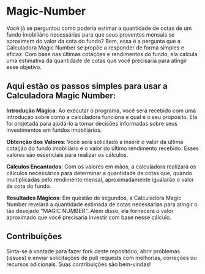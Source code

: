 # Magic-Number

Você já se perguntou como poderia estimar a quantidade de cotas de um fundo imobiliário necessárias para que seus proventos mensais se aproximem do valor da cota do fundo? Bem, essa é a pergunta que a Calculadora Magic Number se propõe a responder de forma simples e eficaz. Com base nas últimas cotações e rendimentos do fundo, ela calcula uma estimativa da quantidade de cotas que você precisaria para atingir esse objetivo.

## Aqui estão os passos simples para usar a Calculadora Magic Number:

**Introdução Mágica**: Ao executar o programa, você será recebido com uma introdução sobre como a calculadora funciona e qual é o seu propósito. Ela foi projetada para ajudá-lo a tomar decisões informadas sobre seus investimentos em fundos imobiliários.

**Obtenção dos Valores**: Você será solicitado a inserir o valor da última cotação do fundo imobiliário e o valor do último rendimento recebido. Esses valores são essenciais para realizar os cálculos.

**Cálculos Encantados**: Com os valores em mãos, a calculadora realizará os cálculos necessários para determinar a quantidade de cotas que, quando multiplicadas pelo rendimento mensal, aproximadamente igualarão o valor da cota do fundo.

**Resultados Mágicos**: Em questão de segundos, a Calculadora Magic Number revelará a quantidade estimada de cotas necessárias para atingir o tão desejado "MAGIC NUMBER". Além disso, ela fornecerá o valor aproximado que você precisaria investir com base nesse cálculo.

## Contribuições
Sinta-se à vontade para fazer fork deste repositório, abrir problemas (issues) e enviar solicitações de pull requests com melhorias, correções ou recursos adicionais. Suas contribuições são bem-vindas!
